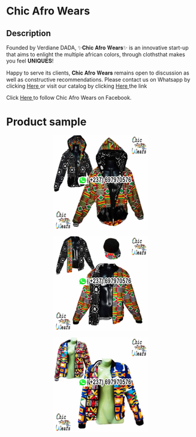 # Chic Afro Wears

## Description
Founded by Verdiane DADA, ✨𝐂𝐡𝐢𝐜 𝐀𝐟𝐫𝐨 𝐖𝐞𝐚𝐫𝐬✨ is an innovative start-up that aims to enlight the multiple african colors, through clothsthat makes you feel 𝐔𝐍𝐈𝐐𝐔𝐄𝐒!

Happy to serve its clients, 𝐂𝐡𝐢𝐜 𝐀𝐟𝐫𝐨 𝐖𝐞𝐚𝐫𝐬 remains open to discussion as well as constructive recommendations. 
Please contact us on Whatsapp by clicking <a href="https://wa.me/message/H7ZFW6FI2FFEL1"> Here <a/> or visit our catalog by clicking <a href="https://wa.me/c/237697970576 "> Here <a/> the link 
<p> 
  Click <a href="https://web.facebook.com/ChicAfroWears"> Here <a/> to follow Chic Afro Wears on Facebook.
</p> 



# Product  sample



<p align="center">
  <img  width="50%" alt="Demo Image" src="https://github.com/verdianeDada/ChicAfroWears/blob/main/1.jpg">
</p>

<p align="center">
  <img  width="50%" alt="Demo Image" src="https://github.com/verdianeDada/ChicAfroWears/blob/main/2.jpg">
</p>

<p align="center">
  <img  width="50%" alt="Demo Image" src="https://github.com/verdianeDada/ChicAfroWears/blob/main/5.jpg">
</p>


